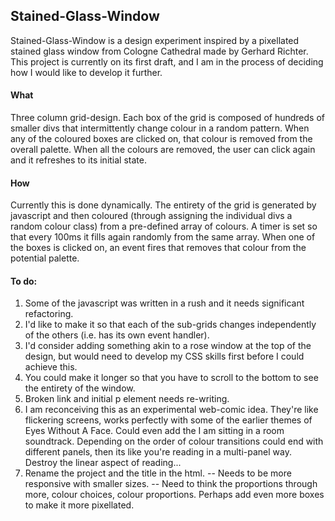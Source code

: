 ## Stained-Glass-Window

Stained-Glass-Window is a design experiment inspired by a pixellated stained glass window from Cologne Cathedral made by Gerhard Richter. This project is currently on its first draft, and I am in the process of deciding how I would like to develop it further.

#### What

Three column grid-design. Each box of the grid is composed of hundreds of smaller divs that intermittently change colour in a random pattern. When any of the coloured boxes are clicked on, that colour is removed from the overall palette. When all the colours are removed, the user can click again and it refreshes to its initial state.

#### How

Currently this is done dynamically. The entirety of the grid is generated by javascript and then coloured (through assigning the individual divs a random colour class) from a pre-defined array of colours. A timer is set so that every 100ms it fills again randomly from the same array. When one of the boxes is clicked on, an event fires that removes that colour from the potential palette.

#### To do:

1. Some of the javascript was written in a rush and it needs significant refactoring.
2. I'd like to make it so that each of the sub-grids changes independently of the others (i.e. has its own event handler).
3. I'd consider adding something akin to a rose window at the top of the design, but would need to develop my CSS skills first before I could achieve this. 
4. You could make it longer so that you have to scroll to the bottom to see the entirety of the window.
5. Broken link and initial p element needs re-writing.
6. I am reconceiving this as an experimental web-comic idea. They're like flickering screens, works perfectly with some of the earlier themes of Eyes Without A Face. Could even add the I am sitting in a room soundtrack. Depending on the order of colour transitions could end with different panels, then its like you're reading in a multi-panel way. Destroy the linear aspect of reading...
6. Rename the project and the title in the html.
-- Needs to be more responsive with smaller sizes.
-- Need to think the proportions through more, colour choices, colour proportions. Perhaps add even more boxes to make it more pixellated.


